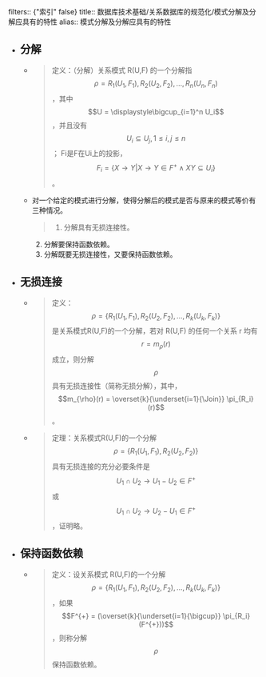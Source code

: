 filters:: {"索引" false}
title:: 数据库技术基础/关系数据库的规范化/模式分解及分解应具有的特性
alias:: 模式分解及分解应具有的特性

- ## 分解
	- > 定义：（分解）关系模式 R(U,F) 的一个分解指 $$\rho = {R_1(U_1,F_1),R_2(U_2,F_2),…,R_n(U_n,F_n)}$$，其中 $$U = \displaystyle\bigcup_{i=1}^n U_i$$，并且没有 $$U_i \subseteq U_j, 1 \le i, j \le n$$；
	  Fi是F在Ui上的投影，$$F_i = \{X \to Y | X \to Y \in F^+ \land XY \subseteq U_i \}$$。
	- 对一个给定的模式进行分解，使得分解后的模式是否与原来的模式等价有三种情况。
	  > 1. 分解具有无损连接性。
	  2. 分解要保持函数依赖。
	  3. 分解既要无损连接性，又要保持函数依赖。
- ## 无损连接
	- > 定义：$$\rho = \{R_1(U_1,F_1),R_2(U_2,F_2),…,R_k(U_k,F_k)\}$$ 是关系模式R(U,F)的一个分解，若对 R(U,F) 的任何一个关系 r 均有 $$r=m_{\rho}(r)$$ 成立，则分解 $$\rho$$ 具有无损连接性（简称无损分解），其中，$$m_{\rho}(r) = \overset{k}{\underset{i=1}{\Join}} \pi_{R_i}(r)$$ 。
	- > 定理：关系模式R(U,F)的一个分解 $$\rho = \{R_1(U_1,F_1),R_2(U_2,F_2)\}$$ 具有无损连接的充分必要条件是 $$U_1 \cap U_2 \to U_1 - U_2 \in F^+$$ 或 $$U_1 \cap U_2 \to U_2 - U_1 \in F^{+}$$ ，证明略。
- ## 保持函数依赖
	- > 定义：设关系模式 R(U,F)的一个分解 $$\rho = \{R_1(U_1,F_1),R_2(U_2,F_2), …, R_k(U_k,F_k)\}$$ ，如果 $$F^{+} = (\overset{k}{\underset{i=1}{\bigcup}} \pi_{R_i}(F^{+}))$$，则称分解 $$\rho$$ 保持函数依赖。